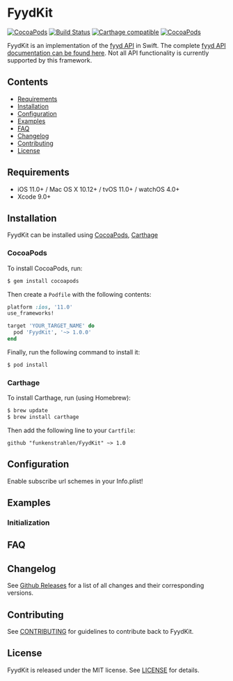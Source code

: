 # FyydKit

[![CocoaPods](https://img.shields.io/cocoapods/p/FyydKit.svg)]()
[![Build Status](https://travis-ci.org/funkenstrahlen/FyydKit.svg?branch=master)](https://travis-ci.org/funkenstrahlen/FyydKit)
[![Carthage compatible](https://img.shields.io/badge/Carthage-compatible-4BC51D.svg?style=flat)](https://github.com/Carthage/Carthage)
[![CocoaPods](https://img.shields.io/cocoapods/v/FyydKit.svg)](https://cocoapods.org/pods/FyydKit)

FyydKit is an implementation of the [fyyd API](https://fyyd.de) in Swift. The complete [fyyd API documentation can be found here](https://github.com/eazyliving/fyyd-api). Not all API functionality is currently supported by this framework.

## Contents

* [Requirements](#requirements)
* [Installation](#installation)
* [Configuration](#configuration)
* [Examples](#examples)
* [FAQ](#faq)
* [Changelog](#changelog)
* [Contributing](#contributing)
* [License](#license)

## Requirements

- iOS 11.0+ / Mac OS X 10.12+ / tvOS 11.0+ / watchOS 4.0+
- Xcode 9.0+

## Installation

FyydKit can be installed using [CocoaPods](http://cocoapods.org/), [Carthage](https://github.com/Carthage/Carthage)
### CocoaPods

To install CocoaPods, run:

```bash
$ gem install cocoapods
```

Then create a `Podfile` with the following contents:

```ruby
platform :ios, '11.0'
use_frameworks!

target 'YOUR_TARGET_NAME' do
  pod 'FyydKit', '~> 1.0.0'
end
```

Finally, run the following command to install it:

```bash
$ pod install
```

### Carthage

To install Carthage, run (using Homebrew):

```bash
$ brew update
$ brew install carthage
```

Then add the following line to your `Cartfile`:

```
github "funkenstrahlen/FyydKit" ~> 1.0
```

## Configuration

Enable subscribe url schemes in your Info.plist!

## Examples

### Initialization



## FAQ



## Changelog

See [Github Releases](https://github.com/funkenstrahlen/FyydKit/releases) for a list of all changes and their corresponding versions.

## Contributing

See [CONTRIBUTING](CONTRIBUTING.md) for guidelines to contribute back to FyydKit.

## License

FyydKit is released under the MIT license. See [LICENSE](LICENSE) for details.
